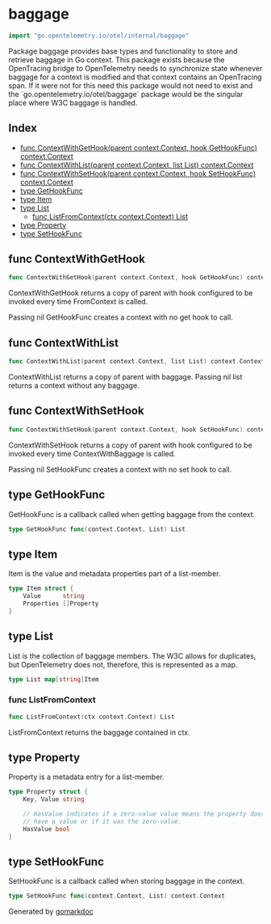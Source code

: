 <!-- Code generated by gomarkdoc. DO NOT EDIT -->

# baggage

```go
import "go.opentelemetry.io/otel/internal/baggage"
```

Package baggage provides base types and functionality to store and retrieve baggage in Go context. This package exists because the OpenTracing bridge to OpenTelemetry needs to synchronize state whenever baggage for a context is modified and that context contains an OpenTracing span. If it were not for this need this package would not need to exist and the \`go.opentelemetry.io/otel/baggage\` package would be the singular place where W3C baggage is handled.

## Index

- [func ContextWithGetHook(parent context.Context, hook GetHookFunc) context.Context](<#func-contextwithgethook>)
- [func ContextWithList(parent context.Context, list List) context.Context](<#func-contextwithlist>)
- [func ContextWithSetHook(parent context.Context, hook SetHookFunc) context.Context](<#func-contextwithsethook>)
- [type GetHookFunc](<#type-gethookfunc>)
- [type Item](<#type-item>)
- [type List](<#type-list>)
  - [func ListFromContext(ctx context.Context) List](<#func-listfromcontext>)
- [type Property](<#type-property>)
- [type SetHookFunc](<#type-sethookfunc>)


## func ContextWithGetHook

```go
func ContextWithGetHook(parent context.Context, hook GetHookFunc) context.Context
```

ContextWithGetHook returns a copy of parent with hook configured to be invoked every time FromContext is called.

Passing nil GetHookFunc creates a context with no get hook to call.

## func ContextWithList

```go
func ContextWithList(parent context.Context, list List) context.Context
```

ContextWithList returns a copy of parent with baggage. Passing nil list returns a context without any baggage.

## func ContextWithSetHook

```go
func ContextWithSetHook(parent context.Context, hook SetHookFunc) context.Context
```

ContextWithSetHook returns a copy of parent with hook configured to be invoked every time ContextWithBaggage is called.

Passing nil SetHookFunc creates a context with no set hook to call.

## type GetHookFunc

GetHookFunc is a callback called when getting baggage from the context.

```go
type GetHookFunc func(context.Context, List) List
```

## type Item

Item is the value and metadata properties part of a list\-member.

```go
type Item struct {
    Value      string
    Properties []Property
}
```

## type List

List is the collection of baggage members. The W3C allows for duplicates, but OpenTelemetry does not, therefore, this is represented as a map.

```go
type List map[string]Item
```

### func ListFromContext

```go
func ListFromContext(ctx context.Context) List
```

ListFromContext returns the baggage contained in ctx.

## type Property

Property is a metadata entry for a list\-member.

```go
type Property struct {
    Key, Value string

    // HasValue indicates if a zero-value value means the property does not
    // have a value or if it was the zero-value.
    HasValue bool
}
```

## type SetHookFunc

SetHookFunc is a callback called when storing baggage in the context.

```go
type SetHookFunc func(context.Context, List) context.Context
```



Generated by [gomarkdoc](<https://github.com/princjef/gomarkdoc>)
